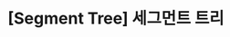 ---
title: "[Segment Tree] 세그먼트 트리"
last_modified_at: 2025-09-09
categories:
  - Algorithm Contents
comments: true
use_math: true
---
